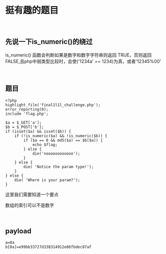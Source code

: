 # 挺有趣的题目

<br>

## 先说一下is_numeric()的绕过


   is_numeric() 函数会判断如果是数字和数字字符串则返回 TRUE，否则返回 FALSE,且php中弱类型比较时，会使('1234a' == 1234)为真，或者'12345%00'


<br>

## 题目

````
<?php
highlight_file('final1l1l_challenge.php');
error_reporting(0);
include 'flag.php';

$a = $_GET['a'];
$b = $_POST['b'];
if (isset($a) && isset($b)) {
    if (!is_numeric($a) && !is_numeric($b)) {
        if ($a == 0 && md5($a) == $b[$a]) {
            echo $flag;
        } else {
            die('noooooooooooo');
        }
    } else {
        die( 'Notice the param type!');
    }
} else {
    die( 'Where is your param?');
} 
````
这里我们需要知道一个要点

数组的索引可以不是数字

<br>

## payload

````
a=0a
b[0a]=e99bb33727d338314912e86fbdec87af
````
